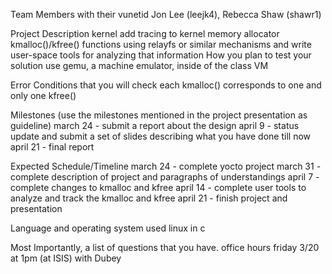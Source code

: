 Team Members with their vunetid
	Jon Lee (leejk4), Rebecca Shaw (shawr1)

Project Description
	kernel
		add tracing to kernel memory allocator kmalloc()/kfree() functions using relayfs or similar mechanisms and write user-space tools for analyzing that information
	How you plan to test your solution
		use gemu, a machine emulator, inside of the class VM

Error Conditions that you will check
	each kmalloc() corresponds to one and only one kfree()

Milestones (use the milestones mentioned in the project presentation as guideline)
	march 24 - submit a report about the design
	april 9 - status update and submit a set of slides describing what you have done till now
	april 21 - final report

Expected Schedule/Timeline
	march 24 - complete yocto project
	march 31 - complete description of project and paragraphs of understandings
	april 7 - complete changes to kmalloc and kfree
	april 14 - complete user tools to analyze and track the kmalloc and kfree
	april 21 - finish project and presentation

Language and operating system used
	linux in c

Most Importantly, a list of questions that you have.
	office hours friday 3/20 at 1pm (at ISIS) with Dubey
	